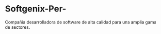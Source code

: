 # Softgenix-Per-
Compañía desarrolladora de software de alta calidad para una amplia gama de sectores.
